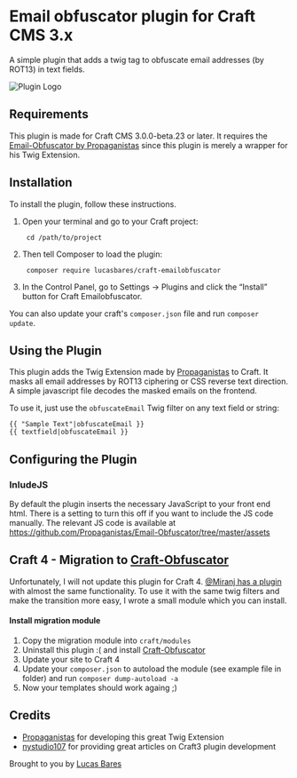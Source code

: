 # Email obfuscator plugin for Craft CMS 3.x

A simple plugin that adds a twig tag to obfuscate email addresses (by ROT13) in text fields.

![Plugin Logo](resources/img/plugin-logo.png)

## Requirements

This plugin is made for Craft CMS 3.0.0-beta.23 or later.
It requires the [Email-Obfuscator by Propaganistas](https://github.com/Propaganistas/Email-Obfuscator) since this plugin is merely a wrapper for his Twig Extension.

## Installation

To install the plugin, follow these instructions.

1. Open your terminal and go to your Craft project:

        cd /path/to/project

2. Then tell Composer to load the plugin:

        composer require lucasbares/craft-emailobfuscator

3. In the Control Panel, go to Settings → Plugins and click the “Install” button for Craft Emailobfuscator.

You can also update your craft's `composer.json` file and run `composer update`. 

## Using the Plugin

This plugin adds the Twig Extension made by [Propaganistas](https://github.com/Propaganistas/Email-Obfuscator) to Craft. It masks all email addresses by ROT13 ciphering or CSS reverse text direction. A simple javascript file decodes the masked emails on the frontend.

To use it, just use the `obfuscateEmail` Twig filter on any text field or string:

```twig
{{ "Sample Text"|obfuscateEmail }}
{{ textfield|obfuscateEmail }}
```

## Configuring the Plugin
### InludeJS
By default the plugin inserts the necessary JavaScript to your front end html. There is a setting to turn this off if you want to include the JS code manually. The relevant JS code is available at https://github.com/Propaganistas/Email-Obfuscator/tree/master/assets


## Craft 4 - Migration to [Craft-Obfuscator](https://github.com/miranj/craft-obfuscator)
Unfortunately, I will not update this plugin for Craft 4. [@Miranj has a plugin](https://github.com/miranj/craft-obfuscator) with almost the same functionality. To use it with the same twig filters and make the transition more easy, I wrote a small module which you can install. 

#### Install migration module
1. Copy the migration module into `craft/modules`
2. Uninstall this plugin :( and install [Craft-Obfuscator](https://github.com/miranj/craft-obfuscator)
3. Update your site to Craft 4
4. Update your `composer.json` to autoload the module (see example file in folder) and run `composer dump-autoload -a`
5. Now your templates should work againg ;) 


## Credits
- [Propaganistas](https://github.com/Propaganistas) for developing this great Twig Extension
- [nystudio107](https://nystudio107.com/blog) for providing great articles on Craft3 plugin development



Brought to you by [Lucas Bares](http://luke.nehemedia.de)
